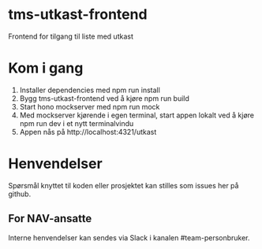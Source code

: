 # tms-utkast-frontend

Frontend for tilgang til liste med utkast

# Kom i gang

1. Installer dependencies med npm run install
2. Bygg tms-utkast-frontend ved å kjøre npm run build
3. Start hono mockserver med npm run mock
4. Med mockserver kjørende i egen terminal, start appen lokalt ved å kjøre npm run dev i et nytt terminalvindu
4. Appen nås på http://localhost:4321/utkast

# Henvendelser

Spørsmål knyttet til koden eller prosjektet kan stilles som issues her på github.

## For NAV-ansatte

Interne henvendelser kan sendes via Slack i kanalen #team-personbruker.
